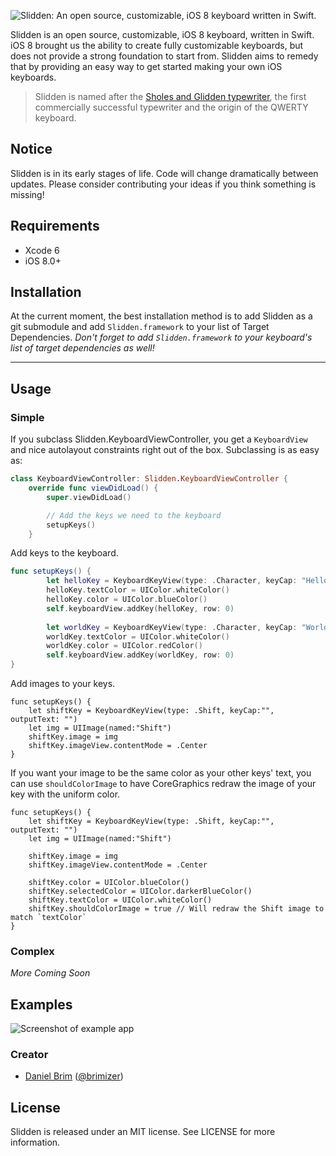 
![Slidden: An open source, customizable, iOS 8 keyboard written in Swift.](https://github.com/Brimizer/Slidden/blob/master/assets/slidden.png)

Slidden is an open source, customizable, iOS 8 keyboard, written in Swift.
iOS 8 brought us the ability to create fully customizable keyboards, but does not provide a strong foundation to start from. 
Slidden aims to remedy that by providing an easy way to get started making your own iOS keyboards. 

> Slidden is named after the [Sholes and Glidden typewriter](http://en.wikipedia.org/wiki/Sholes_and_Glidden_typewriter), the first commercially successful typewriter and the origin of the QWERTY keyboard.

## Notice
Slidden is in its early stages of life. Code will change dramatically between updates. 
Please consider contributing your ideas if you think something is missing!

## Requirements
- Xcode 6
- iOS 8.0+

## Installation
At the current moment, the best installation method is to add Slidden as a git submodule and add `Slidden.framework` to your list of Target Dependencies. 
_Don't forget to add `Slidden.framework` to your keyboard's list of target dependencies as well!_

---

## Usage

### Simple

If you subclass Slidden.KeyboardViewController, you get a `KeyboardView` and nice autolayout constraints right out of the box. Subclassing is as easy as:

```swift
class KeyboardViewController: Slidden.KeyboardViewController {
    override func viewDidLoad() {
        super.viewDidLoad()

        // Add the keys we need to the keyboard
        setupKeys()
    }
```

Add keys to the keyboard.
```swift
func setupKeys() {
        let helloKey = KeyboardKeyView(type: .Character, keyCap: "Hello", outputText: "Hello")
        helloKey.textColor = UIColor.whiteColor()
        helloKey.color = UIColor.blueColor()
        self.keyboardView.addKey(helloKey, row: 0)
        
        let worldKey = KeyboardKeyView(type: .Character, keyCap: "World", outputText: "World")
        worldKey.textColor = UIColor.whiteColor()
        worldKey.color = UIColor.redColor()
        self.keyboardView.addKey(worldKey, row: 0)
}
```

Add images to your keys. 
```
func setupKeys() {
	let shiftKey = KeyboardKeyView(type: .Shift, keyCap:"", outputText: "")
    let img = UIImage(named:"Shift")
    shiftKey.image = img
    shiftKey.imageView.contentMode = .Center
}
```

If you want your image to be the same color as your other keys' text, you can use `shouldColorImage` to have CoreGraphics redraw the image of your key with the uniform color. 
```
func setupKeys() {
	let shiftKey = KeyboardKeyView(type: .Shift, keyCap:"", outputText: "")
    let img = UIImage(named:"Shift")
    
    shiftKey.image = img
    shiftKey.imageView.contentMode = .Center
    
    shiftKey.color = UIColor.blueColor()
    shiftKey.selectedColor = UIColor.darkerBlueColor()
    shiftKey.textColor = UIColor.whiteColor()
    shiftKey.shouldColorImage = true // Will redraw the Shift image to match `textColor`
}
```

### Complex
_More Coming Soon_

## Examples
![Screenshot of example app](https://github.com/Brimizer/Slidden/blob/master/assets/screenshot.png)

### Creator

- [Daniel Brim](http://github.com/brimizer) ([@brimizer](https://twitter.com/brimizer))

## License

Slidden is released under an MIT license. See LICENSE for more information.
